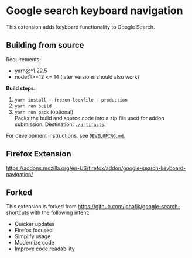 # Google search keyboard navigation
This extension adds keyboard functionality to Google Search.

## Building from source

Requirements:
 - yarn@^1.22.5 
 - node@>=12 <= 14 (later versions should also work)

**Build steps:**  

1. `yarn install --frozen-lockfile --production`
1. `yarn run build`
1. `yarn run pack` (optional)  
   Packs the build and source code into a zip file used for addon submission. Destination: [`./artifacts`](./artifacts).

For development instructions, see [`DEVELOPING.md`](./DEVELOPING.md).

## Firefox Extension
<https://addons.mozilla.org/en-US/firefox/addon/google-search-keyboard-navigation/>

## Forked
This extension is forked from <https://github.com/jchafik/google-search-shortcuts> with the following intent:
- Quicker updates
- Firefox focused
- Simplify usage
- Modernize code
- Improve code readability
